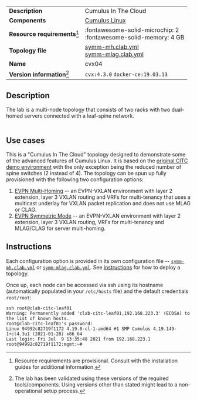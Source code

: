 |                               |                                                                                          |
| ----------------------------- | ---------------------------------------------------------------------------------------- |
| **Description**               | Cumulus In The Cloud                                                                 |
| **Components**                | [Cumulus Linux][cvx]                                                                     |
| **Resource requirements**[^1] | :fontawesome-solid-microchip: 2 <br/>:fontawesome-solid-memory: 4 GB                     |
| **Topology file**             | [symm-mh.clab.yml][topo-mh] <br/>[symm-mlag.clab.yml][topo-mlag]                                                                     |
| **Name**                      | cvx04                                                                                    |
| **Version information**[^2]   | `cvx:4.3.0` `docker-ce:19.03.13`                                                         |

## Description
The lab is a multi-node topology that consists of two racks with two dual-homed servers connected with a leaf-spine network.


<div class="mxgraph" style="max-width:100%;border:1px solid transparent;margin:0 auto; display:block;" data-mxgraph="{&quot;page&quot;:2,&quot;zoom&quot;:1.5,&quot;highlight&quot;:&quot;#0000ff&quot;,&quot;nav&quot;:true,&quot;check-visible-state&quot;:true,&quot;resize&quot;:true,&quot;url&quot;:&quot;https://raw.githubusercontent.com/srl-labs/containerlab/diagrams/cvx.drawio&quot;}"></div>

## Use cases
This is a "Cumulus In The Cloud" topology designed to demonstrate some of the advanced features of Cumulus Linux. It is based on the [original CITC demo environment](https://www.nvidia.com/en-gb/networking/network-simulation/) with the only exception being the reduced number of spine switches (2 instead of 4). The topology can be spun up fully provisioned with the following two configuration options:

1. [EVPN Multi-Homing][topo-mh] -- an EVPN-VXLAN environment with layer 2 extension, layer 3 VXLAN routing and VRFs for multi-tenancy that uses a multicast underlay for VXLAN packet replication and does not use MLAG or CLAG.
2. [EVPN Symmetric Mode][topo-mlag] -- an EVPN-VXLAN environment with layer 2 extension, layer 3 VXLAN routing, VRFs for multi-tenancy and MLAG/CLAG for server multi-homing.

## Instructions

Each configuration option is provided in its own configuration file -- [`symm-mh.clab.yml`][topo-mh] or [`symm-mlag.clab.yml`][topo-mlag]. See [instructions](/lab-examples/lab-examples/#how-to-deploy-a-lab-from-the-lab-catalog) for how to deploy a topology. 

Once up, each node can be accessed via ssh using its hostname (automatically populated in your `/etc/hosts` file) and the default credentials `root/root`:

```
ssh root@clab-citc-leaf01
Warning: Permanently added 'clab-citc-leaf01,192.168.223.3' (ECDSA) to the list of known hosts.
root@clab-citc-leaf01's password:
Linux 94992c82719f1172 4.19.0-cl-1-amd64 #1 SMP Cumulus 4.19.149-1+cl4.3u1 (2021-01-28) x86_64
Last login: Fri Jul  9 13:35:48 2021 from 192.168.223.1
root@94992c82719f1172:mgmt:~# 
```


[cvx]: https://www.nvidia.com/en-gb/networking/ethernet-switching/cumulus-vx/
[topo-mh]: https://github.com/srl-labs/containerlab/tree/master/lab-examples/cvx04/symm-mh.clab.yml
[topo-mlag]: https://github.com/srl-labs/containerlab/tree/master/lab-examples/cvx04/symm-mlag.clab.yml

[^1]: Resource requirements are provisional. Consult with the installation guides for additional information.
[^2]: The lab has been validated using these versions of the required tools/components. Using versions other than stated might lead to a non-operational setup process.

<script type="text/javascript" src="https://cdn.jsdelivr.net/gh/hellt/drawio-js@main/embed2.js" async></script>